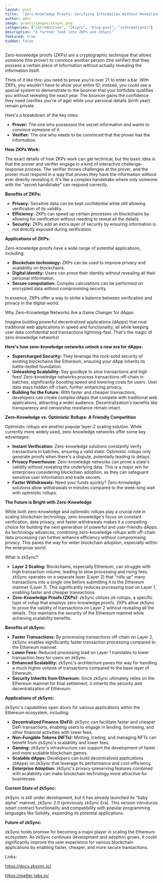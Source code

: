 ```yaml
---
layout: post
title:  "Zero-Knowledge Proofs: Verifying Information Without Revealing Everything?"
author: amir
image: assets/images/zksync.png
categories: ["introduction", "zksync", "blog-post", "informational"]
description: "A further look into ZKPs and zkSync"
featured: true
hidden: false
---
```


Zero-knowledge proofs (ZKPs) are a cryptographic technique that allows someone (the prover) to convince another person (the verifier) that they possess a certain piece of information without actually revealing the information itself.

Think of it like this: you need to prove you're over 21 to enter a bar. With ZKPs, you wouldn't have to show your entire ID; instead, you could use a special system to demonstrate to the bouncer that your birthdate qualifies you without revealing the exact year. The bouncer gains the confidence they need (verifies you're of age) while your personal details (birth year) remain private.

Here's a breakdown of the key roles:

- **Prover:** The one who possesses the secret information and wants to convince someone of it.
- **Verifier:** The one who needs to be convinced that the prover has the information.

**How ZKPs Work:**

The exact details of how ZKPs work can get technical, but the basic idea is that the prover and verifier engage in a kind of interactive challenge-response process. The verifier throws challenges at the prover, and the prover must respond in a way that proves they have the information without ever directly revealing it. It's like a complex handshake where only someone with the "secret handshake" can respond correctly.

**Benefits of ZKPs:**

- **Privacy:** Sensitive data can be kept confidential while still allowing verification of its validity.
- **Efficiency:** ZKPs can speed up certain processes on blockchains by allowing for verification without needing to reveal all the details.
- **Security:** ZKPs add an extra layer of security by ensuring information is not directly exposed during verification.

**Applications of ZKPs:**

Zero-knowledge proofs have a wide range of potential applications, including:

- **Blockchain technology:** ZKPs can be used to improve privacy and scalability on blockchains.
- **Digital identity:** Users can prove their identity without revealing all their personal information.
- **Secure computation:** Complex calculations can be performed on encrypted data without compromising security.

In essence, ZKPs offer a way to strike a balance between verification and privacy in the digital world.

Why Zero-Knowledge Networks Are a Game Changer for dApps

Imagine building powerful decentralized applications (dApps) that rival traditional web applications in speed and functionality, all while keeping user data confidential and transactions lightning-fast. That's the magic of zero-knowledge networks!

**Here's how zero-knowledge networks unlock a new era for dApps:**

- **Supercharged Security:** They leverage the rock-solid security of existing blockchains like Ethereum, ensuring your dApp inherits its battle-tested foundation.
- **Unleashing Scalability:** Say goodbye to slow transactions and high fees! Zero-knowledge networks process transactions off-chain in batches, significantly boosting speed and lowering costs for users. User data stays hidden off-chain, further enhancing privacy.
- **Building for the Future:** With faster and cheaper transactions, developers can create complex dApps that compete with traditional web applications, attracting a wider audience. Decentralization's benefits like transparency and censorship resistance remain intact.

**Zero-Knowledge vs. Optimistic Rollups: A Friendly Competition**

Optimistic rollups are another popular layer-2 scaling solution. While currently more widely used, zero-knowledge networks offer some key advantages:

- **Instant Verification:** Zero-knowledge solutions constantly verify transactions in batches, ensuring a valid state. Optimistic rollups only generate proofs when there's a dispute, potentially leading to delays.
- **Privacy Powerhouse:** Zero-knowledge networks can prove a state's validity without revealing the underlying data. This is a major win for enterprises considering blockchain adoption, as they can safeguard sensitive user information and trade secrets.
- **Faster Withdrawals:** Need your funds quickly? Zero-knowledge solutions allow withdrawals in minutes compared to the week-long wait with optimistic rollups.

**The Future is Bright with Zero-Knowledge**

While both zero-knowledge and optimistic rollups play a crucial role in scaling blockchain technology, zero-knowledge's focus on constant verification, data privacy, and faster withdrawals makes it a compelling choice for building the next generation of powerful and user-friendly dApps. As technology advances, combining zero-knowledge rollups with off-chain data processing can further enhance efficiency without compromising privacy. This paves the way for wider blockchain adoption, especially within the enterprise world.

What is zkSync?

- **Layer 2 Scaling:** Blockchains, especially Ethereum, can struggle with high transaction volume, leading to slow processing and rising fees. zkSync operates on a separate layer (Layer 2) that "rolls up" many transactions into a single one before submitting it to the Ethereum mainnet (Layer 1). This significantly reduces processing load on Layer 1, enabling faster and cheaper transactions.
- **Zero-Knowledge Proofs (ZKPs):** zkSync utilizes zk-rollups, a specific type of rollup that employs zero-knowledge proofs. ZKPs allow zkSync to prove the validity of transactions on Layer 2 without revealing all the details. This maintains the security of the Ethereum mainnet while achieving scalability benefits.

**Benefits of zkSync:**

- **Faster Transactions:** By processing transactions off-chain on Layer 2, zkSync enables significantly faster transaction processing compared to the Ethereum mainnet.
- **Lower Fees:** Reduced processing load on Layer 1 translates to lower transaction fees for users on zkSync.
- **Enhanced Scalability:** zkSync's architecture paves the way for handling a much higher volume of transactions compared to the base layer of Ethereum.
- **Security Inherits from Ethereum:** Since zkSync ultimately relies on the Ethereum mainnet for final settlement, it inherits the security and decentralization of Ethereum.

**Applications of zkSync:**

zkSync's capabilities open doors for various applications within the Ethereum ecosystem, including:

- **Decentralized Finance (DeFi):** zkSync can facilitate faster and cheaper DeFi transactions, enabling users to engage in lending, borrowing, and other financial activities with lower fees.
- **Non-Fungible Tokens (NFTs):** Minting, trading, and managing NFTs can benefit from zkSync's scalability and lower fees.
- **Gaming:** zkSync's infrastructure can support the development of faster and more scalable blockchain games.
- **Scalable dApps:** Developers can build decentralized applications (dApps) on zkSync that leverage its performance and cost-efficiency.
- **Enterprise Adoption:** zkSync's privacy-preserving features combined with scalability can make blockchain technology more attractive for businesses.

**Current State of zkSync:**

zkSync is still under development, but it has already launched its "baby alpha" mainnet, zkSync 2.0 (previously zkSync Era). This version introduces smart contract functionality and compatibility with popular programming languages like Solidity, expanding its potential applications.

**Future of zkSync:**

zkSync holds promise for becoming a major player in scaling the Ethereum ecosystem. As zkSync continues development and adoption grows, it could significantly improve the user experience for various blockchain applications by enabling faster, cheaper, and more secure transactions.

Links:

<https://docs.zksync.io/>

<https://matter-labs.io/>